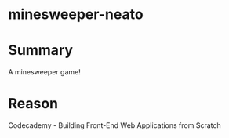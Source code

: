 # minesweeper-neato


# Summary
A minesweeper game!

# Reason
Codecademy - Building Front-End Web Applications from Scratch
